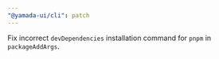 ```yaml
---
"@yamada-ui/cli": patch
---
```


Fix incorrect `devDependencies` installation command for `pnpm` in `packageAddArgs`.
